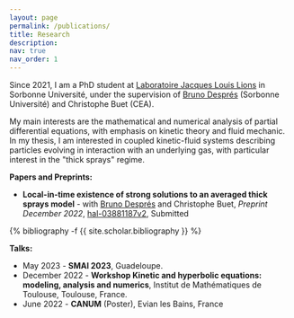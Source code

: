 ```yaml
---
layout: page
permalink: /publications/
title: Research
description: 
nav: true
nav_order: 1
---
```


Since 2021, I am a PhD student at [Laboratoire Jacques Louis Lions](https://www.ljll.math.upmc.fr/fr/?lang=fr) in Sorbonne Université, under the supervision of [Bruno Després](https://www.ljll.math.upmc.fr/despres/) (Sorbonne Université) and Christophe Buet (CEA). 

My main interests are the mathematical and numerical analysis of partial differential equations, with emphasis on kinetic theory and fluid mechanic. In my thesis, I am interested in coupled kinetic-fluid systems describing particles evolving in interaction with an underlying gas, with particular interest in the "thick sprays" regime. 

**Papers and Preprints:**


- **Local-in-time existence of strong solutions to an averaged thick sprays model** - with [Bruno Després](https://www.ljll.math.upmc.fr/despres/) and Christophe Buet, *Preprint December 2022*, [hal-03881187v2](https://hal.science/hal-03881187v2/document), Submitted


<div class="publications">

{% bibliography -f {{ site.scholar.bibliography }} %}

</div>


**Talks:**

- May 2023 - **SMAI 2023**, Guadeloupe.
- December 2022 - **Workshop Kinetic and hyperbolic equations: modeling, analysis and numerics**, Institut de Mathématiques de Toulouse, Toulouse, France. 
- June 2022 - **CANUM** (Poster), Evian les Bains, France
